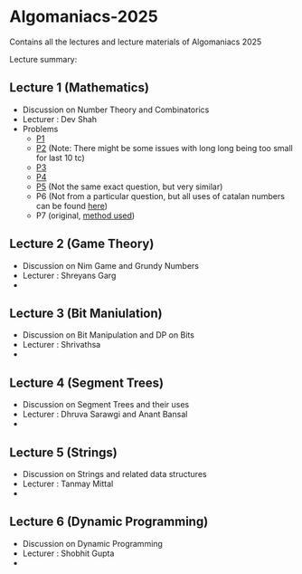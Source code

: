 # Algomaniacs-2025
Contains all the lectures and lecture materials of Algomaniacs 2025

Lecture summary:

## Lecture 1 (Mathematics) 
  * Discussion on Number Theory and Combinatorics
  * Lecturer : Dev Shah
  * Problems
     - [P1](https://www.spoj.com/problems/VECTAR8/)      
     - [P2](https://www.hackerrank.com/contests/projecteuler/challenges/euler134/problem) (Note: There might be some issues with long long being too small for last 10 tc)      
     - [P3](https://codeforces.com/problemset/problem/1717/E)
     - [P4](http://acm.hdu.edu.cn/showproblem.php?pid=4135)
     - [P5](http://acm.hdu.edu.cn/showproblem.php?pid=6397) (Not the same exact question, but very similar)
     - P6 (Not from a particular question, but all uses of catalan numbers can be found [here](https://usaco.guide/adv/catalan?lang=cpp))
     - P7 (original, [method used](https://cp-algorithms.com/num_methods/roots_newton.html))

## Lecture 2 (Game Theory) 
  * Discussion on Nim Game and Grundy Numbers
  * Lecturer : Shreyans Garg
  * 
## Lecture 3 (Bit Maniulation) 
  * Discussion on Bit Manipulation and DP on Bits
  * Lecturer : Shrivathsa
  * 
## Lecture 4 (Segment Trees) 

  * Discussion on Segment Trees and their uses
  * Lecturer : Dhruva Sarawgi and Anant Bansal
  * 
## Lecture 5 (Strings)
  * Discussion on Strings and related data structures
  * Lecturer : Tanmay Mittal
  * 
## Lecture 6 (Dynamic Programming)
  * Discussion on Dynamic Programming
  * Lecturer : Shobhit Gupta
  * 
